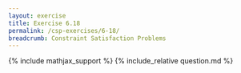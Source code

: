 ```yaml
---
layout: exercise
title: Exercise 6.18
permalink: /csp-exercises/6-18/
breadcrumb: Constraint Satisfaction Problems
---
```


{% include mathjax_support %}
{% include_relative question.md %}

